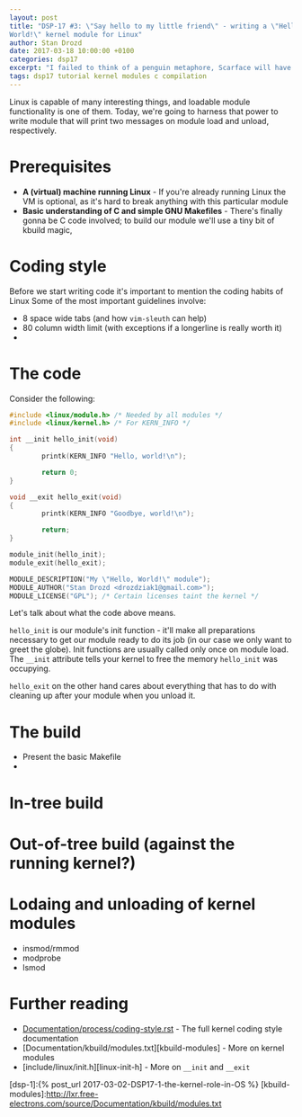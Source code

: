 ```yaml
---
layout: post
title: "DSP-17 #3: \"Say hello to my little friend\" - writing a \"Hello,
World!\" kernel module for Linux"
author: Stan Drozd
date: 2017-03-18 10:00:00 +0100
categories: dsp17
excerpt: "I failed to think of a penguin metaphore, Scarface will have to do"
tags: dsp17 tutorial kernel modules c compilation
---
```

Linux is capable of many interesting things, and loadable module functionality
is one of them. Today, we're going to harness that power to write module that
will print two messages on module load and unload, respectively.

# Prerequisites
* **A (virtual) machine running Linux** - If you're already running Linux the VM
  is optional, as it's hard to break anything with this particular module
* **Basic understanding of C and simple GNU Makefiles** - There's finally gonna
  be C code involved; to build our module we'll use a tiny bit of kbuild magic,

# Coding style
Before we start writing code it's important to mention the coding habits of
Linux Some of the most important guidelines involve:
* 8 space wide tabs (and how `vim-sleuth` can help)
* 80 column width limit (with exceptions if a longerline is really worth it)
* 

# The code
Consider the following:

```c
#include <linux/module.h> /* Needed by all modules */
#include <linux/kernel.h> /* For KERN_INFO */

int __init hello_init(void)
{
        printk(KERN_INFO "Hello, world!\n");

        return 0;
}

void __exit hello_exit(void)
{
        printk(KERN_INFO "Goodbye, world!\n");

        return;
}

module_init(hello_init);
module_exit(hello_exit);

MODULE_DESCRIPTION("My \"Hello, World!\" module");
MODULE_AUTHOR("Stan Drozd <drozdziak1@gmail.com>");
MODULE_LICENSE("GPL"); /* Certain licenses taint the kernel */

```

Let's talk about what the code above means.

`hello_init` is our module's init function - it'll make all preparations
necessary to get our module ready to do its job (in our case we only want to
greet the globe). Init functions are usually called only once on module load.
The `__init` attribute tells your kernel to free the memory `hello_init` was
occupying.

`hello_exit` on the other hand cares about everything that has to do with
cleaning up after your module when you unload it.

# The build
* Present the basic Makefile
* 


# In-tree build

# Out-of-tree build (against the running kernel?)

# Lodaing and unloading of kernel modules
* insmod/rmmod
* modprobe
* lsmod

# Further reading
* [Documentation/process/coding-style.rst][coding-style] - The full kernel
  coding style documentation
* [Documentation/kbuild/modules.txt][kbuild-modules] - More on kernel modules
* [include/linux/init.h][linux-init-h] - More on `__init` and `__exit`

[coding-style]:http://lxr.free-electrons.com/source/Documentation/process/coding-style.rst
[dsp-1]:{% post_url 2017-03-02-DSP17-1-the-kernel-role-in-OS %}
[kbuild-modules]:http://lxr.free-electrons.com/source/Documentation/kbuild/modules.txt
